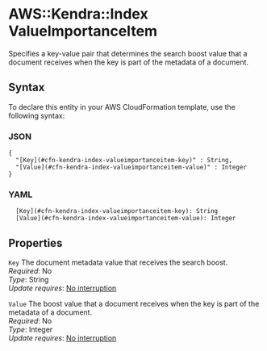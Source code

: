 # AWS::Kendra::Index ValueImportanceItem<a name="aws-properties-kendra-index-valueimportanceitem"></a>

Specifies a key\-value pair that determines the search boost value that a document receives when the key is part of the metadata of a document\.

## Syntax<a name="aws-properties-kendra-index-valueimportanceitem-syntax"></a>

To declare this entity in your AWS CloudFormation template, use the following syntax:

### JSON<a name="aws-properties-kendra-index-valueimportanceitem-syntax.json"></a>

```
{
  "[Key](#cfn-kendra-index-valueimportanceitem-key)" : String,
  "[Value](#cfn-kendra-index-valueimportanceitem-value)" : Integer
}
```

### YAML<a name="aws-properties-kendra-index-valueimportanceitem-syntax.yaml"></a>

```
  [Key](#cfn-kendra-index-valueimportanceitem-key): String
  [Value](#cfn-kendra-index-valueimportanceitem-value): Integer
```

## Properties<a name="aws-properties-kendra-index-valueimportanceitem-properties"></a>

`Key`  <a name="cfn-kendra-index-valueimportanceitem-key"></a>
The document metadata value that receives the search boost\.  
*Required*: No  
*Type*: String  
*Update requires*: [No interruption](https://docs.aws.amazon.com/AWSCloudFormation/latest/UserGuide/using-cfn-updating-stacks-update-behaviors.html#update-no-interrupt)

`Value`  <a name="cfn-kendra-index-valueimportanceitem-value"></a>
The boost value that a document receives when the key is part of the metadata of a document\.  
*Required*: No  
*Type*: Integer  
*Update requires*: [No interruption](https://docs.aws.amazon.com/AWSCloudFormation/latest/UserGuide/using-cfn-updating-stacks-update-behaviors.html#update-no-interrupt)